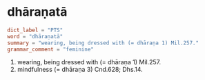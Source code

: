 # dhāraṇatā

``` toml
dict_label = "PTS"
word = "dhāraṇatā"
summary = "wearing, being dressed with (= dhāraṇa 1) Mil.257."
grammar_comment = "feminine"
```

1. wearing, being dressed with (= dhāraṇa 1) Mil.257.
2. mindfulness (= dhāraṇa 3) Cnd.628; Dhs.14.

